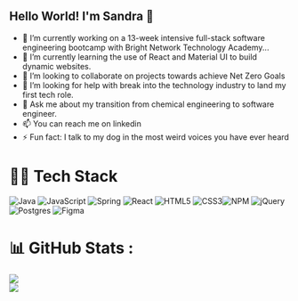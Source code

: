 ## Hello World! I'm Sandra 👋

- 🔭 I’m currently working on a 13-week intensive full-stack software engineering bootcamp with Bright Network Technology Academy...
- 🌱 I’m currently learning the use of React and Material UI to build dynamic websites.
- 👯 I’m looking to collaborate on projects towards achieve Net Zero Goals
- 🤔 I’m looking for help with break into the technology industry to land my first tech role.
- 💬 Ask me about my transition from chemical engineering to software engineer.
- 📫 You can reach me on linkedin
- ⚡ Fun fact: I talk to my dog in the most weird voices you have ever heard


# 👩‍💻 Tech Stack
 ![Java](https://img.shields.io/badge/java-%23ED8B00.svg?style=for-the-badge&logo=java&logoColor=white) ![JavaScript](https://img.shields.io/badge/javascript-%23323330.svg?style=for-the-badge&logo=javascript&logoColor=%23F7DF1E) ![Spring](https://img.shields.io/badge/spring-%236DB33F.svg?style=for-the-badge&logo=spring&logoColor=white)  ![React](https://img.shields.io/badge/react-%2320232a.svg?style=for-the-badge&logo=react&logoColor=%2361DAFB) ![HTML5](https://img.shields.io/badge/html5-%23E34F26.svg?style=for-the-badge&logo=html5&logoColor=white) ![CSS3](https://img.shields.io/badge/css3-%231572B6.svg?style=for-the-badge&logo=css3&logoColor=white)![NPM](https://img.shields.io/badge/NPM-%23000000.svg?style=for-the-badge&logo=npm&logoColor=white) ![jQuery](https://img.shields.io/badge/jquery-%230769AD.svg?style=for-the-badge&logo=jquery&logoColor=white) ![Postgres](https://img.shields.io/badge/postgres-%23316192.svg?style=for-the-badge&logo=postgresql&logoColor=white) 	![Figma](https://img.shields.io/badge/figma-%23F24E1E.svg?style=for-the-badge&logo=figma&logoColor=white)

# 📊 GitHub Stats :
![](https://github-readme-stats.vercel.app/api/top-langs/?username=cbattenplowright&theme=vue-dark&hide_border=false&include_all_commits=false&count_private=false&layout=compact)
<br/>
![](https://github-readme-streak-stats.herokuapp.com/?user=cbattenplowright&theme=vue-dark&hide_border=false)

